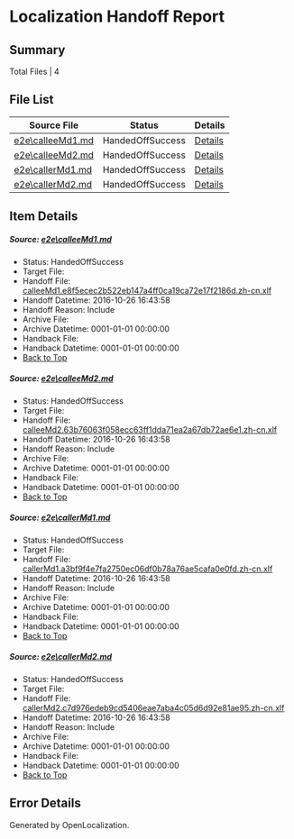 # <a name='report-top'></a> Localization Handoff Report

## Summary
 Total Files | 4

## File List
 Source File | Status | Details 
 ----------- | ------ | ------- 
 [e2e\calleeMd1.md](https://github.com/OpenLocalizationTestOrg/ol-test0/blob/03dbf73046f9fcce0795250b648bf3c43b016215/e2e/calleeMd1.md) | HandedOffSuccess | [Details](#f8adfdfddeafa9e816f4bf0b8a69698564bf538c1)
 [e2e\calleeMd2.md](https://github.com/OpenLocalizationTestOrg/ol-test0/blob/03dbf73046f9fcce0795250b648bf3c43b016215/e2e/calleeMd2.md) | HandedOffSuccess | [Details](#cafaa3a54c3acee54e94d891ff2a30a79dac78032)
 [e2e\callerMd1.md](https://github.com/OpenLocalizationTestOrg/ol-test0/blob/03dbf73046f9fcce0795250b648bf3c43b016215/e2e/callerMd1.md) | HandedOffSuccess | [Details](#56395e0e402fb5bbd1d71a4b96ee1ee6eca8dd6b3)
 [e2e\callerMd2.md](https://github.com/OpenLocalizationTestOrg/ol-test0/blob/03dbf73046f9fcce0795250b648bf3c43b016215/e2e/callerMd2.md) | HandedOffSuccess | [Details](#10fd1eb24e74cf10df585a57fd0b533412f715494)

## Item Details
##### <a name='f8adfdfddeafa9e816f4bf0b8a69698564bf538c1'></a> Source: [e2e\calleeMd1.md](https://github.com/OpenLocalizationTestOrg/ol-test0/blob/03dbf73046f9fcce0795250b648bf3c43b016215/e2e/calleeMd1.md)
* Status: HandedOffSuccess
* Target File: 
* Handoff File: [calleeMd1.e8f5ecec2b522eb147a4ff0ca19ca72e17f2186d.zh-cn.xlf](https://github.com/OpenLocalizationTestOrg/ol-test0-handoff/blob/046a7013f846b47e125be3e8db2035ac51bf8411/ol-handoff/OpenLocalizationTestOrg/ol-test0-zhcn/shujia/ht/calleeMd1.e8f5ecec2b522eb147a4ff0ca19ca72e17f2186d.zh-cn.xlf)
* Handoff Datetime: 2016-10-26 16:43:58
* Handoff Reason: Include
* Archive File: 
* Archive Datetime: 0001-01-01 00:00:00
* Handback File: 
* Handback Datetime: 0001-01-01 00:00:00
* [Back to Top](#report-top)

##### <a name='cafaa3a54c3acee54e94d891ff2a30a79dac78032'></a> Source: [e2e\calleeMd2.md](https://github.com/OpenLocalizationTestOrg/ol-test0/blob/03dbf73046f9fcce0795250b648bf3c43b016215/e2e/calleeMd2.md)
* Status: HandedOffSuccess
* Target File: 
* Handoff File: [calleeMd2.63b76063f058ecc63ff1dda71ea2a67db72ae6e1.zh-cn.xlf](https://github.com/OpenLocalizationTestOrg/ol-test0-handoff/blob/046a7013f846b47e125be3e8db2035ac51bf8411/ol-handoff/OpenLocalizationTestOrg/ol-test0-zhcn/shujia/ht/calleeMd2.63b76063f058ecc63ff1dda71ea2a67db72ae6e1.zh-cn.xlf)
* Handoff Datetime: 2016-10-26 16:43:58
* Handoff Reason: Include
* Archive File: 
* Archive Datetime: 0001-01-01 00:00:00
* Handback File: 
* Handback Datetime: 0001-01-01 00:00:00
* [Back to Top](#report-top)

##### <a name='56395e0e402fb5bbd1d71a4b96ee1ee6eca8dd6b3'></a> Source: [e2e\callerMd1.md](https://github.com/OpenLocalizationTestOrg/ol-test0/blob/03dbf73046f9fcce0795250b648bf3c43b016215/e2e/callerMd1.md)
* Status: HandedOffSuccess
* Target File: 
* Handoff File: [callerMd1.a3bf9f4e7fa2750ec06df0b78a76ae5cafa0e0fd.zh-cn.xlf](https://github.com/OpenLocalizationTestOrg/ol-test0-handoff/blob/046a7013f846b47e125be3e8db2035ac51bf8411/ol-handoff/OpenLocalizationTestOrg/ol-test0-zhcn/shujia/ht/callerMd1.a3bf9f4e7fa2750ec06df0b78a76ae5cafa0e0fd.zh-cn.xlf)
* Handoff Datetime: 2016-10-26 16:43:58
* Handoff Reason: Include
* Archive File: 
* Archive Datetime: 0001-01-01 00:00:00
* Handback File: 
* Handback Datetime: 0001-01-01 00:00:00
* [Back to Top](#report-top)

##### <a name='10fd1eb24e74cf10df585a57fd0b533412f715494'></a> Source: [e2e\callerMd2.md](https://github.com/OpenLocalizationTestOrg/ol-test0/blob/03dbf73046f9fcce0795250b648bf3c43b016215/e2e/callerMd2.md)
* Status: HandedOffSuccess
* Target File: 
* Handoff File: [callerMd2.c7d976edeb9cd5406eae7aba4c05d6d92e81ae95.zh-cn.xlf](https://github.com/OpenLocalizationTestOrg/ol-test0-handoff/blob/046a7013f846b47e125be3e8db2035ac51bf8411/ol-handoff/OpenLocalizationTestOrg/ol-test0-zhcn/shujia/ht/callerMd2.c7d976edeb9cd5406eae7aba4c05d6d92e81ae95.zh-cn.xlf)
* Handoff Datetime: 2016-10-26 16:43:58
* Handoff Reason: Include
* Archive File: 
* Archive Datetime: 0001-01-01 00:00:00
* Handback File: 
* Handback Datetime: 0001-01-01 00:00:00
* [Back to Top](#report-top)


## Error Details

Generated by OpenLocalization.
